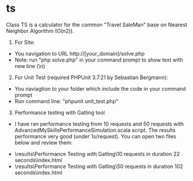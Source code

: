 # ts
Class TS is a calculator for the common "Travel SaleMan" base on Nearest Neighbor Algorithm (O(n2)).

1. For Site: 
- You navigation to URL http://[your_domain]/solve.php
- Note: run "php solve.php" in your command prompt to show text with new line (\n)

2. For Unit Test (required PHPUnit 3.7.21 by Sebastian Bergmann):

- You naviagtion to your folder which include the code in your command prompt
- Run command line: "phpunit unit_test.php"

3. Performance testing with Gatling tool

- I have ran performance testing from 10 requests and 50 requests with AdvancedMySkillsPerformanceSimulation.scala script. The results performance very good (under 1s/request). You can open two files below and review them:
+ \results\Performance Testing with Gatling\10 requests in duration 22 seconds\index.html
+ \results\Performance Testing with Gatling\50 requests in duration 102 seconds\index.html
